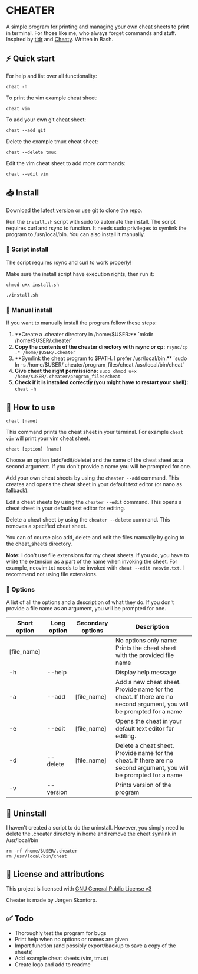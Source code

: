 # CHEATER
A simple program for printing and managing your own cheat sheets to print in terminal. For those like me, who always forget commands and stuff. Inspired by [tldr](https://tldr.sh/) and [Cheaty](https://github.com/linuxmint/cinnamon-spices-applets/tree/master/cheaty@centurix). Written in Bash.

## ⚡ Quick start

For help and list over all functionality:

`cheat -h`

To print the vim example cheat sheet:

`cheat vim`

To add your own git cheat sheet:

`cheat --add git`

Delete the example tmux cheat sheet:

`cheat --delete tmux`

Edit the vim cheat sheet to add more commands:

`cheat --edit vim` 

## 📥 Install
Download the [latest version](https://github.com/jrgn9/cheater/releases/latest) or use git to clone the repo.

Run the `install.sh` script with sudo to automate the install. The script requires curl and rsync to function. It needs sudo privileges to symlink the program to /usr/local/bin. You can also install it manually.

### 📜 Script install
The script requires rsync and curl to work properly!

Make sure the install script have execution rights, then run it:

```
chmod u+x install.sh

./install.sh
```
### 💪 Manual install
If you want to manually install the program follow these steps:

1. **Create a .cheater directory in /home/$USER:** `mkdir /home/$USER/.cheater`
2. **Copy the contents of the cheater directory with rsync or cp:** `rsync/cp .* /home/$USER/.cheater`
3. **Symlink the cheat program to $PATH. I prefer /usr/local/bin:** `sudo ln -s /home/$USER/.cheater/program_files/cheat /usr/local/bin/cheat`
4. **Give cheat the right permissions:** `sudo chmod u+x /home/$USER/.cheater/program_files/cheat`
5. **Check if it is installed correctly (you might have to restart your shell):** `cheat -h`

## 📝 How to use

`cheat [name]` 

This command prints the cheat sheet in your terminal. For example `cheat vim` will print your vim cheat sheet.

`cheat [option] [name]`

Choose an option (add/edit/delete) and the name of the cheat sheet as a second argument. If you don't provide a name you will be prompted for one.

Add your own cheat sheets by using the `cheater --add` command. This creates and opens the cheat sheet in your default text editor (or nano as fallback).

Edit a cheat sheets by using the `cheater --edit` command. This opens a cheat sheet in your default text editor for editing.

Delete a cheat sheet by using the `cheater --delete` command. This removes a specified cheat sheet.

You can of course also add, delete and edit the files manually by going to the cheat_sheets directory.

**Note:** I don't use file extensions for my cheat sheets. If you do, you have to write the extension as a part of the name when invoking the sheet. For example, neovim.txt needs to be invoked with `cheat --edit neovim.txt`. I recommend not using file extensions.

### 🧰 Options
A list of all the options and a description of what they do. If you don't provide a file name as an argument, you will be prompted for one. 

| Short option | Long option  | Secondary options        | Description                                                                                                                                                                              |
| ------------ | ------------ | ------------------------ | ---------------------------------------------------------------------------------------------------------------------------------------------------------------------------------------- |
|     [file_name]         |              |                          | No options only name: Prints the cheat sheet with the provided file name |
| \-h          | \--help      |                          | Display help message                                                                                                                                                                     |
| \-a          | \--add       |  [file_name]            | Add a new cheat sheet. Provide name for the cheat. If there are no second argument, you will be prompted for a name |
| \-e          | \--edit    | [file_name]                 | Opens the cheat in your default text editor for editing. |
| \-d          | \--delete      | [file_name]           | Delete a cheat sheet. Provide name for the cheat. If there are no second argument, you will be prompted for a name    |
| \-v          | \--version     |  | Prints version of the program |

## 🚮 Uninstall
I haven't created a script to do the uninstall. However, you simply need to delete the .cheater directory in home and remove the cheat symlink in /usr/local/bin

```
rm -rf /home/$USER/.cheater
rm /usr/local/bin/cheat
```

## 🪪 License and attributions
This project is licensed with [GNU General Public License v3](https://www.gnu.org/licenses/gpl-3.0.en.html)

Cheater is made by Jørgen Skontorp.

## ✅ Todo
- Thoroughly test the program for bugs
- Print help when no options or names are given
- Import function (and possibly export/backup to save a copy of the sheets)
- Add example cheat sheets (vim, tmux)
- Create logo and add to readme
